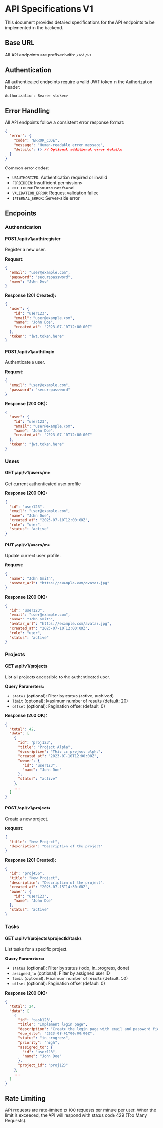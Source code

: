 # API Specifications V1

This document provides detailed specifications for the API endpoints to be implemented in the backend.

## Base URL

All API endpoints are prefixed with: `/api/v1`

## Authentication

All authenticated endpoints require a valid JWT token in the Authorization header:

```
Authorization: Bearer <token>
```

## Error Handling

All API endpoints follow a consistent error response format:

```json
{
  "error": {
    "code": "ERROR_CODE",
    "message": "Human-readable error message",
    "details": {} // Optional additional error details
  }
}
```

Common error codes:
- `UNAUTHORIZED`: Authentication required or invalid
- `FORBIDDEN`: Insufficient permissions
- `NOT_FOUND`: Resource not found
- `VALIDATION_ERROR`: Request validation failed
- `INTERNAL_ERROR`: Server-side error

## Endpoints

### Authentication

#### POST /api/v1/auth/register

Register a new user.

**Request:**
```json
{
  "email": "user@example.com",
  "password": "securepassword",
  "name": "John Doe"
}
```

**Response (201 Created):**
```json
{
  "user": {
    "id": "user123",
    "email": "user@example.com",
    "name": "John Doe",
    "created_at": "2023-07-10T12:00:00Z"
  },
  "token": "jwt.token.here"
}
```

#### POST /api/v1/auth/login

Authenticate a user.

**Request:**
```json
{
  "email": "user@example.com",
  "password": "securepassword"
}
```

**Response (200 OK):**
```json
{
  "user": {
    "id": "user123",
    "email": "user@example.com",
    "name": "John Doe",
    "created_at": "2023-07-10T12:00:00Z"
  },
  "token": "jwt.token.here"
}
```

### Users

#### GET /api/v1/users/me

Get current authenticated user profile.

**Response (200 OK):**
```json
{
  "id": "user123",
  "email": "user@example.com",
  "name": "John Doe",
  "created_at": "2023-07-10T12:00:00Z",
  "role": "user",
  "status": "active"
}
```

#### PUT /api/v1/users/me

Update current user profile.

**Request:**
```json
{
  "name": "John Smith",
  "avatar_url": "https://example.com/avatar.jpg"
}
```

**Response (200 OK):**
```json
{
  "id": "user123",
  "email": "user@example.com",
  "name": "John Smith",
  "avatar_url": "https://example.com/avatar.jpg",
  "created_at": "2023-07-10T12:00:00Z",
  "role": "user",
  "status": "active"
}
```

### Projects

#### GET /api/v1/projects

List all projects accessible to the authenticated user.

**Query Parameters:**
- `status` (optional): Filter by status (active, archived)
- `limit` (optional): Maximum number of results (default: 20)
- `offset` (optional): Pagination offset (default: 0)

**Response (200 OK):**
```json
{
  "total": 42,
  "data": [
    {
      "id": "proj123",
      "title": "Project Alpha",
      "description": "This is project alpha",
      "created_at": "2023-07-10T12:00:00Z",
      "owner": {
        "id": "user123",
        "name": "John Doe"
      },
      "status": "active"
    },
    ...
  ]
}
```

#### POST /api/v1/projects

Create a new project.

**Request:**
```json
{
  "title": "New Project",
  "description": "Description of the project"
}
```

**Response (201 Created):**
```json
{
  "id": "proj456",
  "title": "New Project",
  "description": "Description of the project",
  "created_at": "2023-07-15T14:30:00Z",
  "owner": {
    "id": "user123",
    "name": "John Doe"
  },
  "status": "active"
}
```

### Tasks

#### GET /api/v1/projects/:projectId/tasks

List tasks for a specific project.

**Query Parameters:**
- `status` (optional): Filter by status (todo, in_progress, done)
- `assigned_to` (optional): Filter by assigned user ID
- `limit` (optional): Maximum number of results (default: 50)
- `offset` (optional): Pagination offset (default: 0)

**Response (200 OK):**
```json
{
  "total": 24,
  "data": [
    {
      "id": "task123",
      "title": "Implement login page",
      "description": "Create the login page with email and password fields",
      "due_date": "2023-08-01T00:00:00Z",
      "status": "in_progress",
      "priority": "high",
      "assigned_to": {
        "id": "user123",
        "name": "John Doe"
      },
      "project_id": "proj123"
    },
    ...
  ]
}
```

## Rate Limiting

API requests are rate-limited to 100 requests per minute per user. When the limit is exceeded, the API will respond with status code 429 (Too Many Requests).
